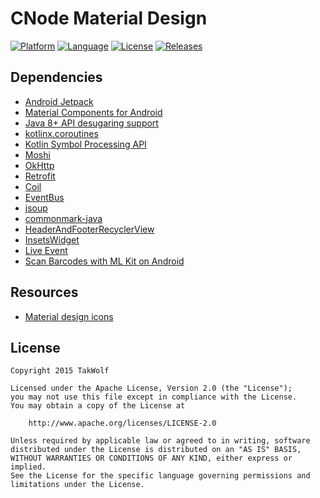 # CNode Material Design

[![Platform](https://img.shields.io/badge/platform-Android-brightgreen)](https://developer.android.com)
[![Language](https://img.shields.io/badge/language-Kotlin-orchid)](https://kotlinlang.org)
[![License](https://img.shields.io/github/license/TakWolf/CNode-Material-Design)](https://www.apache.org/licenses/LICENSE-2.0)
[![Releases](https://img.shields.io/github/v/release/TakWolf/CNode-Material-Design)](https://github.com/TakWolf/CNode-Material-Design/releases)

## Dependencies

- [Android Jetpack](https://github.com/androidx/androidx)
- [Material Components for Android](https://github.com/material-components/material-components-android)
- [Java 8+ API desugaring support](https://developer.android.com/studio/write/java8-support#library-desugaring)
- [kotlinx.coroutines](https://github.com/Kotlin/kotlinx.coroutines)
- [Kotlin Symbol Processing API](https://github.com/google/ksp)
- [Moshi](https://github.com/square/moshi)
- [OkHttp](https://github.com/square/okhttp)
- [Retrofit](https://github.com/square/retrofit)
- [Coil](https://github.com/coil-kt/coil)
- [EventBus](https://github.com/greenrobot/EventBus)
- [jsoup](https://github.com/jhy/jsoup)
- [commonmark-java](https://github.com/commonmark/commonmark-java)
- [HeaderAndFooterRecyclerView](https://github.com/TakWolf/Android-HeaderAndFooterRecyclerView)
- [InsetsWidget](https://github.com/TakWolf/Android-InsetsWidget)
- [Live Event](https://github.com/hadilq/LiveEvent)
- [Scan Barcodes with ML Kit on Android](https://developers.google.com/ml-kit/vision/barcode-scanning/android)

## Resources

- [Material design icons](https://github.com/google/material-design-icons)

## License

```
Copyright 2015 TakWolf

Licensed under the Apache License, Version 2.0 (the "License");
you may not use this file except in compliance with the License.
You may obtain a copy of the License at

    http://www.apache.org/licenses/LICENSE-2.0

Unless required by applicable law or agreed to in writing, software
distributed under the License is distributed on an "AS IS" BASIS,
WITHOUT WARRANTIES OR CONDITIONS OF ANY KIND, either express or implied.
See the License for the specific language governing permissions and
limitations under the License.
```
